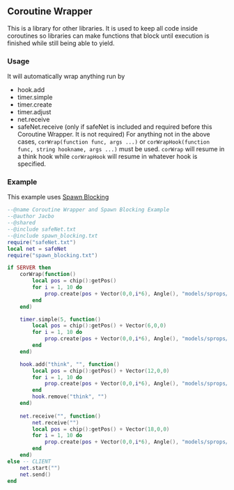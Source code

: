 ## Coroutine Wrapper
This is a library for other libraries. It is used to keep all code inside coroutines so libraries can make functions that block until execution is finished while still being able to yield.
### Usage
It will automatically wrap anything run by
* hook.add
* timer.simple
* timer.create
* timer.adjust
* net.receive
* safeNet.receive (only if safeNet is included and required before this Coroutine Wrapper. It is not required)
For anything not in the above cases, `corWrap(function func, args ...)` or `corWrapHook(function func, string hookname, args ...)` must be used. `corWrap` will resume in a think hook while `corWrapHook` will resume in whatever hook is specified.
### Example
This example uses [Spawn Blocking](https://github.com/Jacbo1/Public-Starfall/tree/main/Spawn%20Blocking)
```lua
--@name Coroutine Wrapper and Spawn Blocking Example
--@author Jacbo
--@shared
--@include safeNet.txt
--@include spawn_blocking.txt
require("safeNet.txt")
local net = safeNet
require("spawn_blocking.txt")

if SERVER then
    corWrap(function()
        local pos = chip():getPos()
        for i = 1, 10 do
            prop.create(pos + Vector(0,0,i*6), Angle(), "models/sprops/cuboids/height06/size_1/cube_6x6x6.mdl", true)
        end
    end)

    timer.simple(5, function()
        local pos = chip():getPos() + Vector(6,0,0)
        for i = 1, 10 do
            prop.create(pos + Vector(0,0,i*6), Angle(), "models/sprops/cuboids/height06/size_1/cube_6x6x6.mdl", true)
        end
    end)

    hook.add("think", "", function()
        local pos = chip():getPos() + Vector(12,0,0)
        for i = 1, 10 do
            prop.create(pos + Vector(0,0,i*6), Angle(), "models/sprops/cuboids/height06/size_1/cube_6x6x6.mdl", true)
        end
        hook.remove("think", "")
    end)
    
    net.receive("", function()
        net.receive("")
        local pos = chip():getPos() + Vector(18,0,0)
        for i = 1, 10 do
            prop.create(pos + Vector(0,0,i*6), Angle(), "models/sprops/cuboids/height06/size_1/cube_6x6x6.mdl", true)
        end
    end)
else -- CLIENT
    net.start("")
    net.send()
end
```
